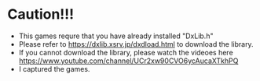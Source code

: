 # Caution!!!
- This games requre that you have already installed "DxLib.h"
- Please refer to https://dxlib.xsrv.jp/dxdload.html to download the library.
- If you cannot download the library, please watch the videoes here https://www.youtube.com/channel/UCr2xw90CVO6ycAucaXTkhPQ
- I captured the games.
